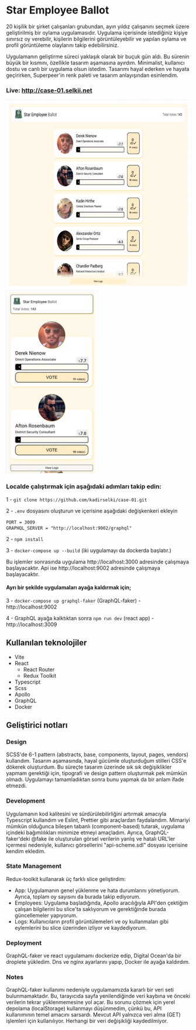 # Star Employee Ballot

20 kişilik bir şirket çalışanları grubundan, ayın yıldız çalışanını seçmek üzere geliştirilmiş bir oylama uygulamasıdır. Uygulama içerisinde istediğiniz kişiye sınırsız oy verebilir, kişilerin bilgilerini görüntüleyebilir ve yapılan oylama ve profil görüntüleme olaylarını takip edebilirsiniz.

Uygulamanın geliştirme süreci yaklaşık olarak bir buçuk gün aldı. Bu sürenin büyük bir kısmını, özellikle tasarım aşamasına ayırdım. Minimalist, kullanıcı dostu ve canlı bir uygulama olsun istedim. Tasarımı hayal ederken ve hayata geçirirken, Superpeer'in renk paleti ve tasarım anlayışından esinlendim.

### Live: http://case-01.selkii.net

<img src="https://raw.githubusercontent.com/kadirselki/case-01/master/public/images/web2.gif" height="516">
<img src="https://raw.githubusercontent.com/kadirselki/case-01/master/public/images/mobile2.gif" width="250">

### Localde çalıştırmak için aşağıdaki adımları takip edin:

1 - `git clone https://github.com/kadirselki/case-01.git`

2 - `.env` dosyasını oluşturun ve içerisine aşağıdaki değişkenkeri ekleyin

    PORT = 3009
    GRAPHQL_SERVER = "http://localhost:9002/graphql"

2 - `npm install`

3 - `docker-compose up --build` (iki uygulamayı da dockerda başlatır.)

Bu işlemler sonrasında uygulama http://localhost:3000 adresinde çalışmaya başlayacaktır. Api ise http://localhost:9002 adresinde çalışmaya başlayacaktır.

#### Ayrı bir şekilde uygulamaları ayağa kaldırmak için;

3 - `docker-compose up graphql-faker` (GraphQL-faker) - http://localhost:9002

4 - GraphQL ayağa kalktıktan sonra `npm run dev` (react app) - http://localhost:3009

## Kullanılan teknolojiler

-   Vite
-   React
    -   React Router
    -   Redux Toolkit
-   Typescript
-   Scss
-   Apollo
-   GraphQL
-   Docker

## Geliştirici notları

### Design

SCSS'de 6-1 pattern (abstracts, base, components, layout, pages, vendors) kullandım. Tasarım aşamasında, hayal gücümle oluşturduğum stilleri CSS'e dökerek oluşturdum. Bu süreçte tasarım üzerinde sık sık değişiklikler yapmam gerektiği için, tipografi ve design pattern oluşturmak pek mümkün olmadı. Uygulamayı tamamladıktan sonra bunu yapmak da bir anlam ifade etmezdi.

### Development

Uygulamanın kod kalitesini ve sürdürülebilirliğini artırmak amacıyla Typescript kullandım ve Eslint, Prettier gibi araçlardan faydalandım. Mimariyi mümkün olduğunca bileşen tabanlı (component-based) tutarak, uygulama içindeki bağımlılıkları minimize etmeyi amaçladım. Ayrıca, GraphQL-faker'deki @fake ile oluşturulan görsel verilerin yanlış ve hatalı URL'ler içermesi nedeniyle, kullanıcı görsellerini "api-scheme.sdl" dosyası içerisine kendim ekledim.

### State Management

Redux-toolkit kullanarak üç farklı slice geliştirdim:

-   App: Uygulamanın genel yüklenme ve hata durumlarını yönetiyorum. Ayrıca, toplam oy sayısını da burada takip ediyorum.
-   Employees: Uygulama başladığında, Apollo aracılığıyla API'den çektiğim çalışan bilgilerini bu slice'ta saklıyorum ve gerektiğinde burada güncellemeler yapıyorum.
-   Logs: Kullanıcıların profil görüntülemeleri ve oy kullanmaları gibi eylemlerini bu slice üzerinden izliyor ve kaydediyorum.

### Deployment

GraphQL-faker ve react uygulamamı dockerize edip, Digital Ocean'da bir droplete yükledim. Dns ve nginx ayarlarını yapıp, Docker ile ayağa kaldırdım.

### Notes

GraphQL-faker kullanımı nedeniyle uygulamamızda kararlı bir veri seti bulunmamaktadır. Bu, tarayıcıda sayfa yenilendiğinde veri kaybına ve önceki verilerin tekrar yüklenmemesine yol açar. Bu sorunu çözmek için yerel depolama (localStorage) kullanmayı düşünmedim, çünkü bu, API kullanımının temel amacını sarsardı. Mevcut API yalnızca veri alma (GET) işlemleri için kullanılıyor. Herhangi bir veri değişikliği kaydedilmiyor.
